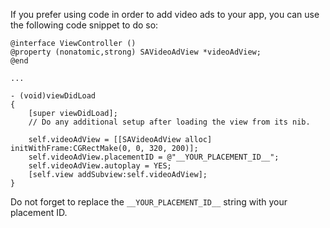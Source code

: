If you prefer using code in order to add video ads to your app, you can use the following code snippet to do so:

```
@interface ViewController ()
@property (nonatomic,strong) SAVideoAdView *videoAdView;
@end

...

- (void)viewDidLoad
{
    [super viewDidLoad];
    // Do any additional setup after loading the view from its nib.
    
    self.videoAdView = [[SAVideoAdView alloc] initWithFrame:CGRectMake(0, 0, 320, 200)];
    self.videoAdView.placementID = @"__YOUR_PLACEMENT_ID__";
    self.videoAdView.autoplay = YES;
    [self.view addSubview:self.videoAdView];
}
```

Do not forget to replace the `__YOUR_PLACEMENT_ID__` string with your placement ID.